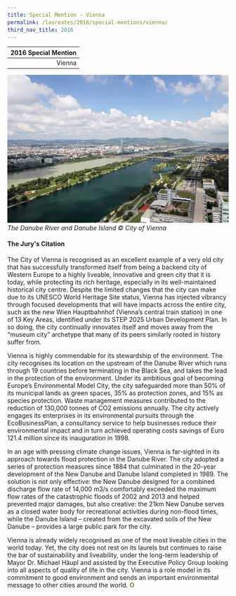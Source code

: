 ```yaml
---
title: Special Mention - Vienna
permalink: /laureates/2016/special-mentions/vienna/
third_nav_title: 2016
---
```


| 2016 Special Mention | 
|---:|
| Vienna | 

![The Danube River and Danube Island](/images/special-mentions/vienna.jpg)_The Danube River and Danube Island © City of Vienna_

#### **The Jury's Citation**

The City of Vienna is recognised as an excellent example of a very old city that has successfully transformed itself from being a backend city of Western Europe to a highly liveable, innovative and green city that it is today, while protecting its rich heritage, especially in its well-maintained historical city centre. Despite the limited changes that the city can make due to its UNESCO World Heritage Site status, Vienna has injected vibrancy through focused developments that will have impacts across the entire city, such as the new Wien Hauptbahnhof (Vienna’s central train station) in one of 13 Key Areas, identified under its STEP 2025 Urban Development Plan. In so doing, the city continually innovates itself and moves away from the “museum city” archetype that many of its peers similarly rooted in history suffer from.

Vienna is highly commendable for its stewardship of the environment. The city recognises its location on the upstream of the Danube River which runs through 19 countries before terminating in the Black Sea, and takes the lead in the protection of the environment. Under its ambitious goal of becoming Europe’s Environmental Model City, the city safeguarded more than 50% of its municipal lands as green spaces, 35% as protection zones, and 15% as species protection. Waste management measures contributed to the reduction of 130,000 tonnes of CO2 emissions annually. The city actively engages its enterprises in its environmental pursuits through the EcoBusinessPlan, a consultancy service to help businesses reduce their environmental impact and in turn achieved operating costs savings of Euro 121.4 million since its inauguration in 1998.

In an age with pressing climate change issues, Vienna is far-sighted in its approach towards flood protection in the Danube River. The city adopted a series of protection measures since 1884 that culminated in the 20-year development of the New Danube and Danube Island completed in 1989. The solution is not only effective: the New Danube designed for a combined discharge flow rate of 14,000 m3/s comfortably exceeded the maximum flow rates of the catastrophic floods of 2002 and 2013 and helped prevented major damages, but also creative: the 21km New Danube serves as a closed water body for recreational activities during non-flood times, while the Danube Island – created from the excavated soils of the New Danube – provides a large public park for the city.

Vienna is already widely recognised as one of the most liveable cities in the world today. Yet, the city does not rest on its laurels but continues to raise the bar of sustainability and liveability, under the long-term leadership of Mayor Dr. Michael Häupl and assisted by the Executive Policy Group looking into all aspects of quality of life in the city. Vienna is a role model in its commitment to good environment and sends an important environmental message to other cities around the world. **<font color="#967942">O</font>**
